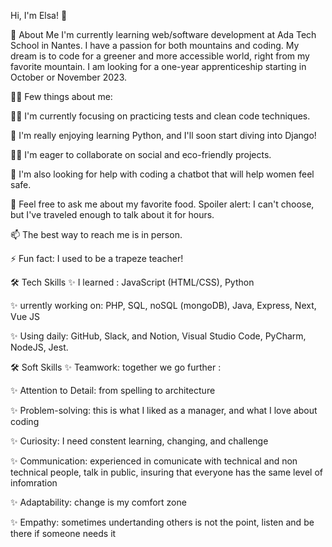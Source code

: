 Hi, I'm Elsa! 👋


🚀 About Me
I'm currently learning web/software development at Ada Tech School in Nantes. I have a passion for both mountains and coding. My dream is to code for a greener and more accessible world, right from my favorite mountain. I am looking for a one-year apprenticeship starting in October or November 2023.


🙋‍♀️ Few things about me:

👩‍💻 I'm currently focusing on practicing tests and clean code techniques.

🧠 I'm really enjoying learning Python, and I'll soon start diving into Django!

👯‍♀️ I'm eager to collaborate on social and eco-friendly projects.

🤔 I'm also looking for help with coding a chatbot that will help women feel safe.

💬 Feel free to ask me about my favorite food. Spoiler alert: I can't choose, but I've traveled enough to talk about it for hours.

📫 The best way to reach me is in person.

⚡️ Fun fact: I used to be a trapeze teacher!


🛠 Tech Skills
✨ I learned : JavaScript (HTML/CSS), Python

✨ urrently working on: PHP, SQL, noSQL (mongoDB), Java, Express, Next, Vue JS

✨ Using daily: GitHub, Slack, and Notion, Visual Studio Code, PyCharm, NodeJS, Jest.


🛠 Soft Skills
✨ Teamwork: together we go further :

✨ Attention to Detail: from spelling to architecture

✨ Problem-solving: this is what I liked as a manager, and what I love about coding

✨ Curiosity: I need constent learning, changing, and challenge

✨ Communication: experienced in comunicate with technical and non technical people, talk in public, insuring that everyone has the same level of infomration

✨ Adaptability: change is my comfort zone

✨ Empathy: sometimes undertanding others is not the point, listen and be there if someone needs it
